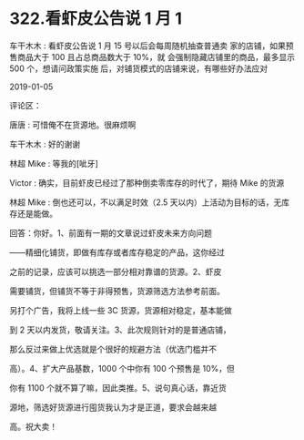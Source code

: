 # 322.看虾皮公告说 1 月 1

车干木木 : 看虾皮公告说 1 月 15 号以后会每周随机抽查普通卖 家的店铺，如果预售商品大于 100 且占总商品数大于 10%，就 会强制隐藏店铺里的商品，最多显示 500 个，想请问政策实施 后，对铺货模式的店铺来说，有哪些好办法应对

2019-01-05

评论区：

唐唐 : 可惜俺不在货源地。很麻烦啊

车干木木 : 好的谢谢

林超 Mike : 等我的[呲牙]

Victor : 确实，目前虾皮已经过了那种倒卖零库存的时代了，期待 Mike 的货源

林超 Mike : 倒也还可以，不以满足时效（2.5 天以内）上活动为目标的话，无库存还是能做。

回答：你好。1、前面有一期的文章说过虾皮未来方向问题

——精细化铺货，即做有库存或者库存稳定的产品，这你经过

之前的记录，应该可以挑选一部分相对靠谱的货源。2、虾皮

需要铺货，但铺货不等于非得预售，货源筛选方法参考前面。

另打个广告，我将上线一些 3C 货源，货源相对稳定，基本能做

到 2 天以内发货，敬请关注。3、此次规则针对的是普通店铺，

那么反过来做上优选就是个很好的规避方法（优选门槛并不

高）。4、扩大产品基数，1000 个中你有 100 个预售是 10%，但

你有 1100 个就不算了嘛，因此类推。5、说句真心话，靠近货

源地，筛选好货源进行囤货我认为才是正道，要求会越来越

高。祝大卖！